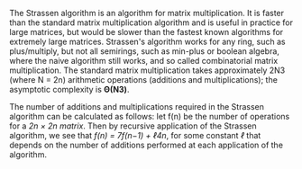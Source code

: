 The Strassen algorithm is an algorithm for matrix multiplication. It is faster than the standard matrix multiplication algorithm and is useful in practice for large matrices, but would be slower than the fastest known algorithms for extremely large matrices. Strassen's algorithm works for any ring, such as plus/multiply, but not all semirings, such as min-plus or boolean algebra, where the naive algorithm still works, and so called combinatorial matrix multiplication. The standard matrix multiplication takes approximately 2N3 (where N = 2n) arithmetic operations (additions and multiplications); the asymptotic complexity is **Θ(N3)**.

The number of additions and multiplications required in the Strassen algorithm can be calculated as follows: let f(n) be the number of operations for a *2n × 2n matrix*. Then by recursive application of the Strassen algorithm, we see that *f(n) = 7f(n−1) + ℓ4n*, for some constant *ℓ* that depends on the number of additions performed at each application of the algorithm. 

